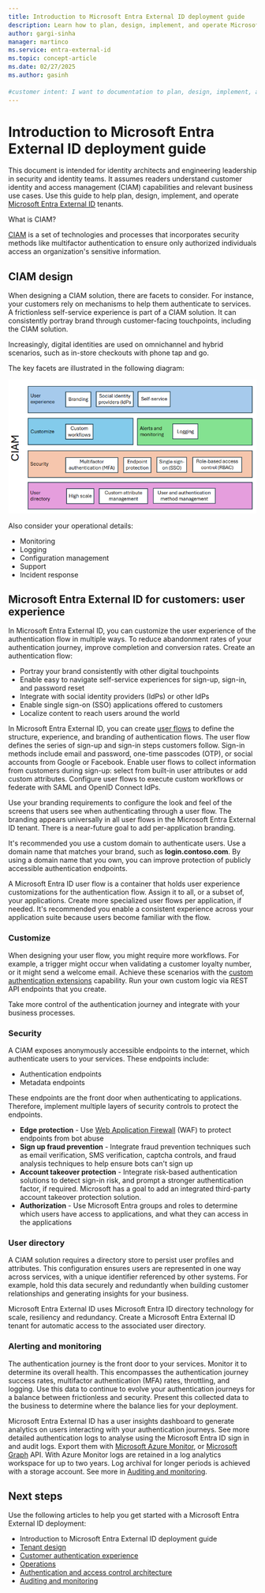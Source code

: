 ```yaml
---
title: Introduction to Microsoft Entra External ID deployment guide
description: Learn how to plan, design, implement, and operate Microsoft Entra External ID tenants.
author: gargi-sinha
manager: martinco
ms.service: entra-external-id
ms.topic: concept-article
ms.date: 02/27/2025
ms.author: gasinh

#customer intent: I want to documentation to plan, design, implement, and operate Microsoft Entra External ID in my environment.
---
```


# Introduction to Microsoft Entra External ID deployment guide

This document is intended for identity architects and engineering leadership in security and identity teams. It assumes readers understand customer identity and access management (CIAM) capabilities and relevant business use cases. Use this guide to help plan, design, implement, and operate [Microsoft Entra External ID](../external-id/) tenants.

What is CIAM? 

[CIAM](../external-id/customers/overview-customers-ciam.md) is a set of technologies and processes that incorporates security methods like multifactor authentication to ensure only authorized individuals access an organization's sensitive information. 

## CIAM design

When designing a CIAM solution, there are facets to consider. For instance, your customers rely on mechanisms to help them authenticate to services. A frictionless self-service experience is part of a CIAM solution. It can consistently portray brand through customer-facing touchpoints, including the CIAM solution.  

Increasingly, digital identities are used on omnichannel and hybrid scenarios, such as in-store checkouts with phone tap and go. 

The key facets are illustrated in the following diagram: 

   [ ![Diagram of CIAM features and options.](media/deployment-external/ciam-facets.png) ](media/deployment-external/ciam-facets-expanded.png#lightbox)

Also consider your operational details:

* Monitoring
* Logging
* Configuration management
* Support
* Incident response

## Microsoft Entra External ID for customers: user experience

In Microsoft Entra External ID, you can customize the user experience of the authentication flow in multiple ways. To reduce abandonment rates of your authentication journey, improve completion and conversion rates. Create an authentication flow: 

* Portray your brand consistently with other digital touchpoints 
* Enable easy to navigate self-service experiences for sign-up, sign-in, and password reset
* Integrate with social identity providers (IdPs) or other IdPs
* Enable single sign-on (SSO) applications offered to customers
* Localize content to reach users around the world 

In Microsoft Entra External ID, you can create [user flows](../external-id/customers/how-to-user-flow-sign-up-sign-in-customers.md) to define the structure, experience, and branding of authentication flows. The user flow defines the series of sign-up and sign-in steps customers follow. Sign-in methods include email and password, one-time passcodes (OTP), or social accounts from Google or Facebook. Enable user flows to collect information from customers during sign-up: select from built-in user attributes or add custom attributes. Configure user flows to execute custom workflows or federate with SAML and OpenID Connect IdPs. 

Use your branding requirements to configure the look and feel of the screens that users see when authenticating through a user flow. The branding appears universally in all user flows in the Microsoft Entra External ID tenant. There is a near-future goal to add per-application branding. 

It's recommended you use a custom domain to authenticate users. Use a domain name that matches your brand, such as **login.contoso.com**. By using a domain name that you own, you can improve protection of publicly accessible authentication endpoints. 

A Microsoft Entra ID user flow is a container that holds user experience customizations for the authentication flow. Assign it to all, or a subset of, your applications. Create more specialized user flows per application, if needed. It's recommended you enable a consistent experience across your application suite because users become familiar with the flow. 

### Customize

When designing your user flow, you might require more workflows. For example, a trigger might occur when validating a customer loyalty number, or it might send a welcome email. Achieve these scenarios with the [custom authentication extensions](../identity-platform/custom-extension-overview.md) capability. Run your own custom logic via REST API endpoints that you create. 

Take more control of the authentication journey and integrate with your business processes. 

### Security

A CIAM exposes anonymously accessible endpoints to the internet, which authenticate users to your services. These endpoints include: 

* Authentication endpoints
* Metadata endpoints 

These endpoints are the front door when authenticating to applications. Therefore, implement multiple layers of security controls to protect the endpoints.

* **Edge protection** - Use [Web Application Firewall](/azure/web-application-firewall/overview) (WAF) to protect endpoints from bot abuse
* **Sign up fraud prevention** - Integrate fraud prevention techniques such as email verification, SMS verification, captcha controls, and fraud analysis techniques to help ensure bots can't sign up
* **Account takeover protection** - Integrate risk-based authentication solutions to detect sign-in risk, and prompt a stronger authentication factor, if required. Microsoft has a goal to add an integrated third-party account takeover protection solution.
* **Authorization** - Use Microsoft Entra groups and roles to determine which users have access to applications, and what they can access in the applications

### User directory

A CIAM solution requires a directory store to persist user profiles and attributes. This configuration ensures users are represented in one way across services, with a unique identifier referenced by other systems. For example, hold this data securely and redundantly when building customer relationships and generating insights for your business. 

Microsoft Entra External ID uses Microsoft Entra ID directory technology for scale, resiliency and redundancy. Create a Microsoft Entra External ID tenant for automatic access to the associated user directory. 

### Alerting and monitoring

The authentication journey is the front door to your services. Monitor it to determine its overall health. This encompasses the authentication journey success rates, multifactor authentication (MFA) rates, throttling, and logging. Use this data to continue to evolve your authentication journeys for a balance between frictionless and security. Present this collected data to the business to determine where the balance lies for your deployment. 

Microsoft Entra External ID has a user insights dashboard to generate analytics on users interacting with your authentication journeys. See more detailed authentication logs to analyse using the Microsoft Entra ID sign in and audit logs. Export them with [Microsoft Azure Monitor](/azure/azure-monitor/), or [Microsoft Graph](/graph/overview) API. With Azure Monitor logs are retained in a log analytics workspace for up to two years. Log archival for longer periods is achieved with a storage account. See more in [Auditing and monitoring](deployment-external-audit-monitor.md).

## Next steps

Use the following articles to help you get started with a Microsoft Entra External ID deployment: 

* Introduction to Microsoft Entra External ID deployment guide
* [Tenant design](deployment-external-tenant-design.md)
* [Customer authentication experience](deployment-external-customer-authentication.md)
* [Operations](deployment-external-operations.md)
* [Authentication and access control architecture](deployment-external-authentication-access-control.md)
* [Auditing and monitoring](deployment-external-audit-monitor.md)
